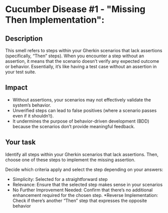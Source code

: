 # Cucumber Disease #1 - "Missing Then Implementation":

## Description
This smell refers to steps within your Gherkin scenarios that lack assertions (specifically, “Then” steps).
When you encounter a step without an assertion, it means that the scenario doesn’t verify any expected outcome or behavior.
Essentially, it’s like having a test case without an assertion in your test suite.

## Impact
* Without assertions, your scenarios may not effectively validate the system’s behavior.
* Unverified steps can lead to false positives (where a scenario passes even if it shouldn’t).
* It undermines the purpose of behavior-driven development (BDD) because the scenarios don’t provide meaningful feedback.

## Your task
Identify all steps within your Gherkin scenarios that lack assertions. Then, choose one of these steps to implement the missing assertion.

Decide which criteria apply and select the step depending on your answers:
* Simplicity: Selected for a straightforward  step
* Relevance: Ensure that the selected step makes sense in your scenarios
* No Further Improvement Needed: Confirm that there’s no additional enhancement required for the chosen step.
*Reverse Implementation: Check if there’s another “Then” step that expresses the opposite behavior